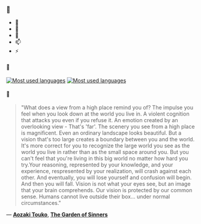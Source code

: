 ### 👋

- 🔭
- 🌱
- 💬
- 📫
- ⚡

#### 🧏

[![Most used languages](https://github-readme-stats-aynah.vercel.app/api/top-langs/?username=aynh&theme=solarized-dark&langs_count=6&layout=compact&hide_title=true)](https://github.com/anuraghazra/github-readme-stats#gh-dark-mode-only)
[![Most used languages](https://github-readme-stats-aynah.vercel.app/api/top-langs/?username=aynh&theme=solarized-light&langs_count=6&layout=compact&hide_title=true)](https://github.com/anuraghazra/github-readme-stats#gh-light-mode-only)

#### 💬

> "What does a view from a high place remind you of? The impulse you feel when you look down at the world you live in. A violent cognition that attacks you even if you refuse it. An emotion created by an overlooking view - That's 'far'. The scenery you see from a high place is magnificent. Even an ordinary landscape looks beautiful. But a vision that's too large creates a boundary between you and the world. It's more correct for you to recognize the large world you see as the world you live in rather than as the small space around you. But you can't feel that you're living in this big world no matter how hard you try.Your reasoning, represented by your knowledge, and your experience, respresented by your realization, will crash against each other. And eventually, you will lose yourself and confusion will begin. And then you will fall. Vision is not what your eyes see, but an image that your brain comprehends. Our vision is protected by our common sense. Humans cannot live outside their box... under normal circumstances."

&mdash; [**Aozaki Touko**](https://myanimelist.net/character.php?q=Aozaki%20Touko&cat=character), [**The Garden of Sinners**](https://myanimelist.net/search/all?q=The%20Garden%20of%20Sinners&cat=all)

